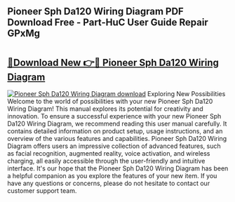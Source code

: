 ## Pioneer Sph Da120 Wiring Diagram PDF Download Free - Part-HuC User Guide Repair GPxMg

# <h2><a href="http://dfhfhx.blite.top/?on=Pioneer+Sph+Da120+Wiring+Diagram">🔗Download New 👉🔴 Pioneer Sph Da120 Wiring Diagram</a></h2>

[![Pioneer Sph Da120 Wiring Diagram download](https://i.imgur.com/lujVjoI.png)](http://dfhfhx.blite.top/?on=Pioneer+Sph+Da120+Wiring+Diagram)
Exploring New Possibilities Welcome to the world of possibilities with your new Pioneer Sph Da120 Wiring Diagram! This manual explores its potential for creativity and innovation. To ensure a successful experience with your new Pioneer Sph Da120 Wiring Diagram, we recommend reading this user manual carefully. It contains detailed information on product setup, usage instructions, and an overview of the various features and capabilities. Pioneer Sph Da120 Wiring Diagram offers users an impressive collection of advanced features, such as facial recognition, augmented reality, voice activation, and wireless charging, all easily accessible through the user-friendly and intuitive interface. It's our hope that the Pioneer Sph Da120 Wiring Diagram has been a helpful companion as you explore the features of your new item. If you have any questions or concerns, please do not hesitate to contact our customer support team.
